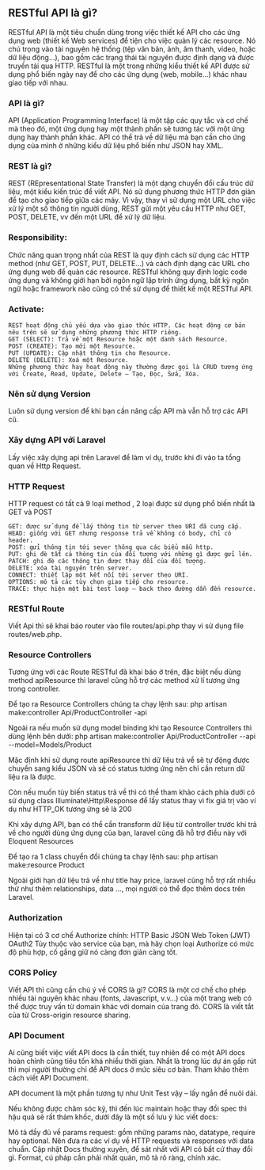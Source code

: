 ## RESTful API là gì?

RESTful API là một tiêu chuẩn dùng trong việc thiết kế API cho các ứng dụng web (thiết kế Web services) để tiện cho việc quản lý các resource. Nó chú trọng vào tài nguyên hệ thống (tệp văn bản, ảnh, âm thanh, video, hoặc dữ liệu động…), bao gồm các trạng thái tài nguyên được định dạng và được truyền tải qua HTTP. RESTful là một trong những kiểu thiết kế API được sử dụng phổ biến ngày nay để cho các ứng dụng (web, mobile…) khác nhau giao tiếp với nhau.

### API là gì?

API (Application Programming Interface) là một tập các quy tắc và cơ chế mà theo đó, một ứng dụng hay một thành phần sẽ tương tác với một ứng dụng hay thành phần khác. API có thể trả về dữ liệu mà bạn cần cho ứng dụng của mình ở những kiểu dữ liệu phổ biến như JSON hay XML.

### REST là gì? 

REST (REpresentational State Transfer) là một dạng chuyển đổi cấu trúc dữ liệu, một kiểu kiến trúc để viết API. Nó sử dụng phương thức HTTP đơn giản để tạo cho giao tiếp giữa các máy. Vì vậy, thay vì sử dụng một URL cho việc xử lý một số thông tin người dùng, REST gửi một yêu cầu HTTP như GET, POST, DELETE, vv đến một URL để xử lý dữ liệu.

### Responsibility:

Chức năng quan trọng nhất của REST là quy định cách sử dụng các HTTP method (như GET, POST, PUT, DELETE…) và cách định dạng các URL cho ứng dụng web để quản các resource. RESTful không quy định logic code ứng dụng và không giới hạn bởi ngôn ngữ lập trình ứng dụng, bất kỳ ngôn ngữ hoặc framework nào cũng có thể sử dụng để thiết kế một RESTful API.

### Activate:
    REST hoạt động chủ yếu dựa vào giao thức HTTP. Các hoạt động cơ bản nêu trên sẽ sử dụng những phương thức HTTP riêng.
    GET (SELECT): Trả về một Resource hoặc một danh sách Resource.
    POST (CREATE): Tạo mới một Resource.
    PUT (UPDATE): Cập nhật thông tin cho Resource.
    DELETE (DELETE): Xoá một Resource.
    Những phương thức hay hoạt động này thường được gọi là CRUD tương ứng với Create, Read, Update, Delete – Tạo, Đọc, Sửa, Xóa.

### Nên sử dụng Version
Luôn sử dụng version để khi bạn cần nâng cấp API mà vẫn hỗ trợ các API cũ.

### Xây dựng API với Laravel
Lấy việc xây dựng api trên Laravel để làm ví dụ, trước khi đi vào ta tổng quan về Http Request.

### HTTP Request
HTTP request có tất cả 9 loại method , 2 loại được sử dụng phổ biến nhất là GET và POST

    GET: được sử dụng để lấy thông tin từ server theo URI đã cung cấp.
    HEAD: giống với GET nhưng response trả về không có body, chỉ có header.
    POST: gửi thông tin tới sever thông qua các biểu mẫu http.
    PUT: ghi đè tất cả thông tin của đối tượng với những gì được gửi lên.
    PATCH: ghi đè các thông tin được thay đổi của đối tượng.
    DELETE: xóa tài nguyên trên server.
    CONNECT: thiết lập một kết nối tới server theo URI.
    OPTIONS: mô tả các tùy chọn giao tiếp cho resource.
    TRACE: thực hiện một bài test loop – back theo đường dẫn đến resource.

### RESTful Route
Viết Api thì sẽ khai báo router vào file routes/api.php thay vì sử dụng file routes/web.php. 

### Resource Controllers
Tương ứng với các Route RESTful đã khai báo ở trên, đặc biệt nếu dùng method apiResource thì laravel cũng hỗ trợ các method xử lí tương ứng trong controller.

Để tạo ra Resource Controllers chúng ta chạy lệnh sau:
php artisan make:controller Api/ProductController -api

Ngoài ra nếu muốn sử dụng model binding khi tạo Resource Controllers thì dùng lệnh bên dưới:
php artisan make:controller Api/ProductController --api --model=Models/Product

Mặc định khi sử dụng route apiResource thì dữ liệu trả về sẽ tự động được chuyển sang kiểu JSON và sẽ có status tương ứng nên chỉ cần return dữ liệu ra là được.

Còn nếu muốn tùy biến status trả về thì có thể tham khảo cách phía dưới có sử dụng class Illuminate\Http\Response để lấy status thay vì fix giá trị vào ví dụ như HTTP_OK tương ứng sẽ là 200

Khi xây dựng API, bạn có thể cần transform dữ liệu từ controller trước khi trả về cho người dùng ứng dụng của bạn, laravel cũng đã hỗ trợ điều này với Eloquent Resources

Để tạo ra 1 class chuyển đổi chúng ta chạy lệnh sau:
php artisan make:resource Product

Ngoài giới hạn dữ liệu trả về như title hay price, laravel cũng hỗ trợ rất nhiều thứ như thêm relationships, data …, mọi người có thể đọc thêm docs trên Laravel.

### Authorization
Hiện tại có 3 cơ chế Authorize chính:
    HTTP Basic
    JSON Web Token (JWT)
    OAuth2
Tùy thuộc vào service của bạn, mà hãy chọn loại Authorize có mức độ phù hợp, cố gắng giữ nó càng đơn giản càng tốt.

### CORS Policy
Viết API thì cũng cần chú ý về CORS là gì?
CORS là một cơ chế cho phép nhiều tài nguyên khác nhau (fonts, Javascript, v.v…) của một trang web có thể được truy vấn từ domain khác với domain của trang đó. CORS là viết tắt của từ Cross-origin resource sharing.

### API Document
Ai cũng biết việc viết API docs là cần thiết, tuy nhiên để có một API docs hoàn chỉnh cũng tiêu tốn khá nhiều thời gian. Nhất là trong lúc dự án gấp rút thì mọi người thường chỉ để API docs ở mức siêu cơ bản. Tham khảo thêm cách viết API Document.

API document là một phần tương tự như Unit Test vậy – lấy ngắn để nuôi dài.

Nếu không được chăm sóc kỹ, thì đến lúc maintain hoặc thay đổi spec thì hậu quả sẽ rất thảm khốc, dưới đây là một số lưu ý lúc viết docs:

Mô tả đầy đủ về params request: gồm những params nào, datatype, require hay optional.
Nên đưa ra các ví dụ về HTTP requests và responses với data chuẩn.
Cập nhật Docs thường xuyên, để sát nhất với API có bất cứ thay đổi gì.
Format, cú pháp cần phải nhất quán, mô tả rõ ràng, chính xác.


